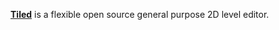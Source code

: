 [**Tiled**](https://www.mapeditor.org/) is a flexible open source general purpose 2D level editor. 
